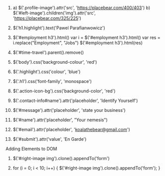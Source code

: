 1. a) $('.profile-image').attr('src', 'https://placebear.com/400/403')
   b) $('#left-image').children('img').attr('src', 'https://placebear.com/325/225')

2. $('h1.highlight').text('Pawel Parafianwowicz')

3. $('#employment h3').html()
   var i = $('#employment h3').html()
   var res = i.replace("Employment", "Jobs")
   $('#employment h3').html(res)

4. $('#time-travel').parent().remove()

5. $('body').css('background-colour', 'red')

6. $('.highlight').css('colour', 'blue')

7. $('.h1').css('font-family', 'monospace')

8. $('.action-icon-bg').css('background-color', 'red')

9. $('.contact-info#name').attr('placeholder', 'Identify Yourself')

10. $('#message').attr('placeholder', 'state your business')

11. $('#name').attr('placeholder', "Your nemesis")

12. $('#email').attr('placeholder', 'koalathebear@gmail.com')

13. $('#submit').attr('value', 'En Garde')

Adding Elements to DOM

1. $('#right-image img').clone().appendTo('form')

2. for (i = 0; i < 10; i++) { $('#right-image img').clone().appendTo('form'); }
